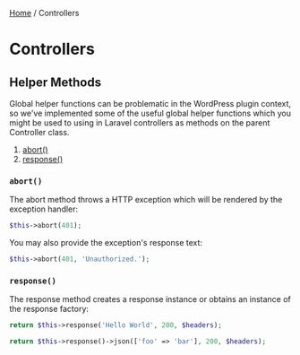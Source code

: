 [Home](index.md) / Controllers

# Controllers

## Helper Methods

Global helper functions can be problematic in the WordPress plugin context, so we've implemented some of the useful global 
helper functions which you might be used to using in Laravel controllers as methods on the parent Controller class.

1. [abort()](#abort)
1. [response()](#response)

### `abort()`

The abort method throws a HTTP exception which will be rendered by the exception handler:

```php
$this->abort(401);
```

You may also provide the exception's response text:
    
```php
$this->abort(401, 'Unauthorized.');
```

### `response()`

The response method creates a response instance or obtains an instance of the response factory:

```php
return $this->response('Hello World', 200, $headers);

return $this->response()->json(['foo' => 'bar'], 200, $headers);
```
